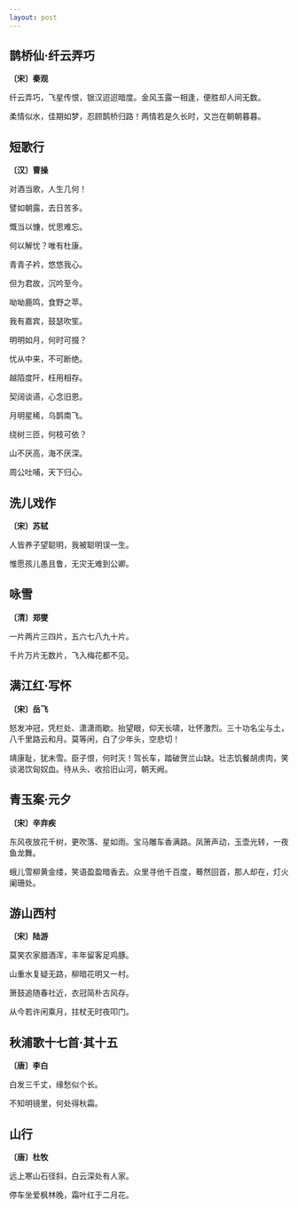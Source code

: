 ```yaml
---
layout: post
---
```

## 鹊桥仙·纤云弄巧
**〔宋〕秦观**

纤云弄巧，飞星传恨，银汉迢迢暗度。金风玉露一相逢，便胜却人间无数。

柔情似水，佳期如梦，忍顾鹊桥归路！两情若是久长时，又岂在朝朝暮暮。 

## 短歌行
**〔汉〕曹操**

对酒当歌，人生几何！

譬如朝露，去日苦多。

慨当以慷，忧思难忘。

何以解忧？唯有杜康。

青青子衿，悠悠我心。

但为君故，沉吟至今。

呦呦鹿鸣，食野之苹。

我有嘉宾，鼓瑟吹笙。

明明如月，何时可掇？

忧从中来，不可断绝。

越陌度阡，枉用相存。

契阔谈䜩，心念旧恩。

月明星稀，乌鹊南飞。

绕树三匝，何枝可依？

山不厌高，海不厌深。

周公吐哺，天下归心。

## 洗儿戏作
**〔宋〕苏轼**

人皆养子望聪明，我被聪明误一生。

惟愿孩儿愚且鲁，无灾无难到公卿。

## 咏雪
**〔清〕郑燮**

一片两片三四片，五六七八九十片。

千片万片无数片，飞入梅花都不见。

## 满江红·写怀
**〔宋〕岳飞**

怒发冲冠，凭栏处、潇潇雨歇。抬望眼，仰天长啸，壮怀激烈。三十功名尘与土，八千里路云和月。莫等闲，白了少年头，空悲切！

靖康耻，犹未雪。臣子恨，何时灭！驾长车，踏破贺兰山缺。壮志饥餐胡虏肉，笑谈渴饮匈奴血。待从头、收拾旧山河，朝天阙。

## 青玉案·元夕
**〔宋〕辛弃疾**

东风夜放花千树，更吹落、星如雨。宝马雕车香满路。凤箫声动，玉壶光转，一夜鱼龙舞。

蛾儿雪柳黄金缕，笑语盈盈暗香去。众里寻他千百度，蓦然回首，那人却在，灯火阑珊处。

## 游山西村
**〔宋〕陆游**

莫笑农家腊酒浑，丰年留客足鸡豚。

山重水复疑无路，柳暗花明又一村。

箫鼓追随春社近，衣冠简朴古风存。

从今若许闲乘月，拄杖无时夜叩门。

## 秋浦歌十七首·其十五
**〔唐〕李白**

白发三千丈，缘愁似个长。

不知明镜里，何处得秋霜。

## 山行
**〔唐〕杜牧**

远上寒山石径斜，白云深处有人家。

停车坐爱枫林晚，霜叶红于二月花。
